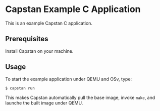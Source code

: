 # Capstan Example C Application

This is an example Capstan C application.

## Prerequisites

Install Capstan on your machine.

## Usage

To start the example application under QEMU and OSv, type:


```
$ capstan run
```

This makes Capstan automatically pull the base image, invoke ``make``, and
launche the built image under QEMU.
